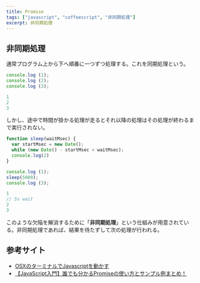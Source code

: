 ```yaml
---
title: Promise
tags: ["javascript", "coffeescript", "非同期処理"]
excerpt: 非同期処理
---
```


## 非同期処理
通常プログラム上から下へ順番に一つずつ処理する。これを同期処理という。

```javascript
console.log (1);
console.log (2);
console.log (3);

1
2
3
```

しかし、途中で時間が掛かる処理が走るとそれ以降の処理はその処理が終わるまで実行されない。

```javascript
function sleep(waitMsec) {
  var startMsec = new Date();
  while (new Date() - startMsec < waitMsec);
  console.log(2)
}

console.log (1);
sleep(5000);
console.log (3);

1
// 5s wait
2
3
```

このような欠陥を解消するために「**非同期処理**」という仕組みが用意されている。非同期処理であれば、結果を待たずして次の処理が行われる。


## 参考サイト
- [OSXのターミナルでJavascriptを動かす](https://qiita.com/wnoooo/items/ef88433e84b79e362a8d)
- [【JavaScript入門】誰でも分かるPromiseの使い方とサンプル例まとめ！](https://www.sejuku.net/blog/52314)
